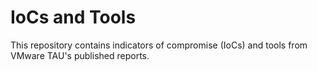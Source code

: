 # IoCs and Tools
This repository contains indicators of compromise (IoCs) and tools from VMware TAU's published reports.
